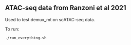 ## ATAC-seq data from Ranzoni et al 2021
Used to test demux_mt on scATAC-seq data.

To run:
```
./run_everything.sh
```

